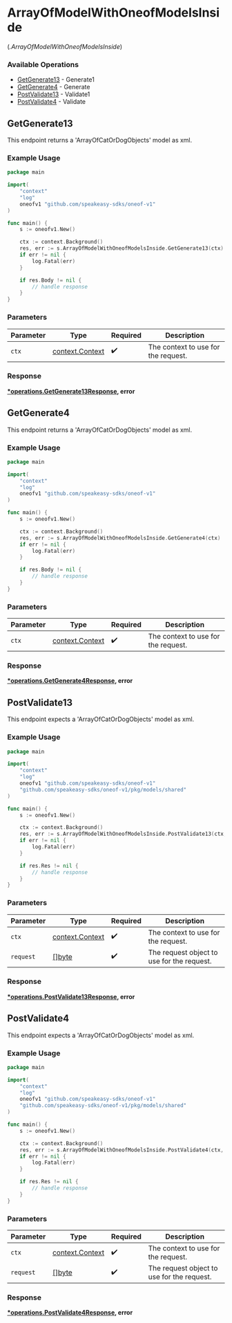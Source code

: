 # ArrayOfModelWithOneofModelsInside
(*.ArrayOfModelWithOneofModelsInside*)

### Available Operations

* [GetGenerate13](#getgenerate13) - Generate1
* [GetGenerate4](#getgenerate4) - Generate
* [PostValidate13](#postvalidate13) - Validate1
* [PostValidate4](#postvalidate4) - Validate

## GetGenerate13

This endpoint returns a 'ArrayOfCatOrDogObjects' model as xml.

### Example Usage

```go
package main

import(
	"context"
	"log"
	oneofv1 "github.com/speakeasy-sdks/oneof-v1"
)

func main() {
    s := oneofv1.New()

    ctx := context.Background()
    res, err := s.ArrayOfModelWithOneofModelsInside.GetGenerate13(ctx)
    if err != nil {
        log.Fatal(err)
    }

    if res.Body != nil {
        // handle response
    }
}
```

### Parameters

| Parameter                                             | Type                                                  | Required                                              | Description                                           |
| ----------------------------------------------------- | ----------------------------------------------------- | ----------------------------------------------------- | ----------------------------------------------------- |
| `ctx`                                                 | [context.Context](https://pkg.go.dev/context#Context) | :heavy_check_mark:                                    | The context to use for the request.                   |


### Response

**[*operations.GetGenerate13Response](../../models/operations/getgenerate13response.md), error**


## GetGenerate4

This endpoint returns a 'ArrayOfCatOrDogObjects' model as xml.

### Example Usage

```go
package main

import(
	"context"
	"log"
	oneofv1 "github.com/speakeasy-sdks/oneof-v1"
)

func main() {
    s := oneofv1.New()

    ctx := context.Background()
    res, err := s.ArrayOfModelWithOneofModelsInside.GetGenerate4(ctx)
    if err != nil {
        log.Fatal(err)
    }

    if res.Body != nil {
        // handle response
    }
}
```

### Parameters

| Parameter                                             | Type                                                  | Required                                              | Description                                           |
| ----------------------------------------------------- | ----------------------------------------------------- | ----------------------------------------------------- | ----------------------------------------------------- |
| `ctx`                                                 | [context.Context](https://pkg.go.dev/context#Context) | :heavy_check_mark:                                    | The context to use for the request.                   |


### Response

**[*operations.GetGenerate4Response](../../models/operations/getgenerate4response.md), error**


## PostValidate13

This endpoint expects a 'ArrayOfCatOrDogObjects' model as xml.

### Example Usage

```go
package main

import(
	"context"
	"log"
	oneofv1 "github.com/speakeasy-sdks/oneof-v1"
	"github.com/speakeasy-sdks/oneof-v1/pkg/models/shared"
)

func main() {
    s := oneofv1.New()

    ctx := context.Background()
    res, err := s.ArrayOfModelWithOneofModelsInside.PostValidate13(ctx, []byte("0xDd9028aE08"))
    if err != nil {
        log.Fatal(err)
    }

    if res.Res != nil {
        // handle response
    }
}
```

### Parameters

| Parameter                                             | Type                                                  | Required                                              | Description                                           |
| ----------------------------------------------------- | ----------------------------------------------------- | ----------------------------------------------------- | ----------------------------------------------------- |
| `ctx`                                                 | [context.Context](https://pkg.go.dev/context#Context) | :heavy_check_mark:                                    | The context to use for the request.                   |
| `request`                                             | [[]byte](../../models//.md)                           | :heavy_check_mark:                                    | The request object to use for the request.            |


### Response

**[*operations.PostValidate13Response](../../models/operations/postvalidate13response.md), error**


## PostValidate4

This endpoint expects a 'ArrayOfCatOrDogObjects' model as xml.

### Example Usage

```go
package main

import(
	"context"
	"log"
	oneofv1 "github.com/speakeasy-sdks/oneof-v1"
	"github.com/speakeasy-sdks/oneof-v1/pkg/models/shared"
)

func main() {
    s := oneofv1.New()

    ctx := context.Background()
    res, err := s.ArrayOfModelWithOneofModelsInside.PostValidate4(ctx, []byte("0x74d81dbA30"))
    if err != nil {
        log.Fatal(err)
    }

    if res.Res != nil {
        // handle response
    }
}
```

### Parameters

| Parameter                                             | Type                                                  | Required                                              | Description                                           |
| ----------------------------------------------------- | ----------------------------------------------------- | ----------------------------------------------------- | ----------------------------------------------------- |
| `ctx`                                                 | [context.Context](https://pkg.go.dev/context#Context) | :heavy_check_mark:                                    | The context to use for the request.                   |
| `request`                                             | [[]byte](../../models//.md)                           | :heavy_check_mark:                                    | The request object to use for the request.            |


### Response

**[*operations.PostValidate4Response](../../models/operations/postvalidate4response.md), error**

